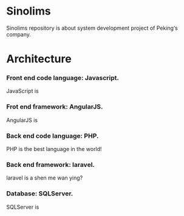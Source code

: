 # Sinolims
Sinolims repository is about  system development project of Peking‘s company.
# Architecture
### Front end code language: Javascript.
JavaScript is 
### Frot end framework: AngularJS.
AngularJS is
### Back end code language: PHP.   
PHP is the best language in the world!
### Back end framework: laravel.
laravel is a shen me wan ying?
### Database: SQLServer.
SQLServer is
